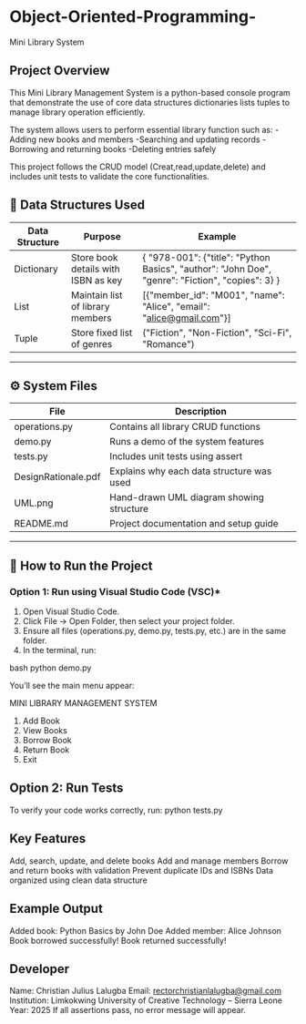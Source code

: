 # Object-Oriented-Programming-
Mini Library System 

## Project Overview
This Mini Library Management System is a python-based console program that demonstrate the use of core data structures dictionaries lists tuples to manage library operation efficiently.

The system allows users to perform essential library function such as:
-Adding new books and members
-Searching and updating records
-Borrowing and returning books
-Deleting entries safely

This project follows the CRUD model
(Creat,read,update,delete) and includes unit tests to validate the core functionalities.

## 🧱 Data Structures Used

| Data Structure | Purpose | Example |
|----------------|----------|----------|
| Dictionary | Store book details with ISBN as key | { "978-001": {"title": "Python Basics", "author": "John Doe", "genre": "Fiction", "copies": 3} } |
| List | Maintain list of library members | [{"member_id": "M001", "name": "Alice", "email": "alice@gmail.com"}] |
| Tuple | Store fixed list of genres | ("Fiction", "Non-Fiction", "Sci-Fi", "Romance") |

---

## ⚙ System Files

| File | Description |
|------|--------------|
| operations.py | Contains all library CRUD functions |
| demo.py | Runs a demo of the system features |
| tests.py | Includes unit tests using assert |
| DesignRationale.pdf | Explains why each data structure was used |
| UML.png | Hand-drawn UML diagram showing structure |
| README.md | Project documentation and setup guide |

---

## 🚀 How to Run the Project

### Option 1: Run using Visual Studio Code (VSC)*
1. Open Visual Studio Code.  
2. Click File → Open Folder, then select your project folder.  
3. Ensure all files (operations.py, demo.py, tests.py, etc.) are in the same folder.  
4. In the terminal, run:

bash
python demo.py

You’ll see the main menu appear:

MINI LIBRARY MANAGEMENT SYSTEM 
1. Add Book
2. View Books
3. Borrow Book
4. Return Book
5. Exit


## Option 2: Run Tests
To verify your code works correctly, run:
python tests.py

## Key Features
Add, search, update, and delete books
Add and manage members
Borrow and return books with validation
Prevent duplicate IDs and ISBNs
Data organized using clean data structure

## Example Output
Added book: Python Basics by John Doe
Added member: Alice Johnson
Book borrowed successfully!
Book returned successfully!

## Developer
Name: Christian Julius Lalugba
Email: rectorchristianlalugba@gmail.com
Institution: Limkokwing University of Creative Technology – Sierra Leone
Year: 2025
If all assertions pass, no error message will appear.



